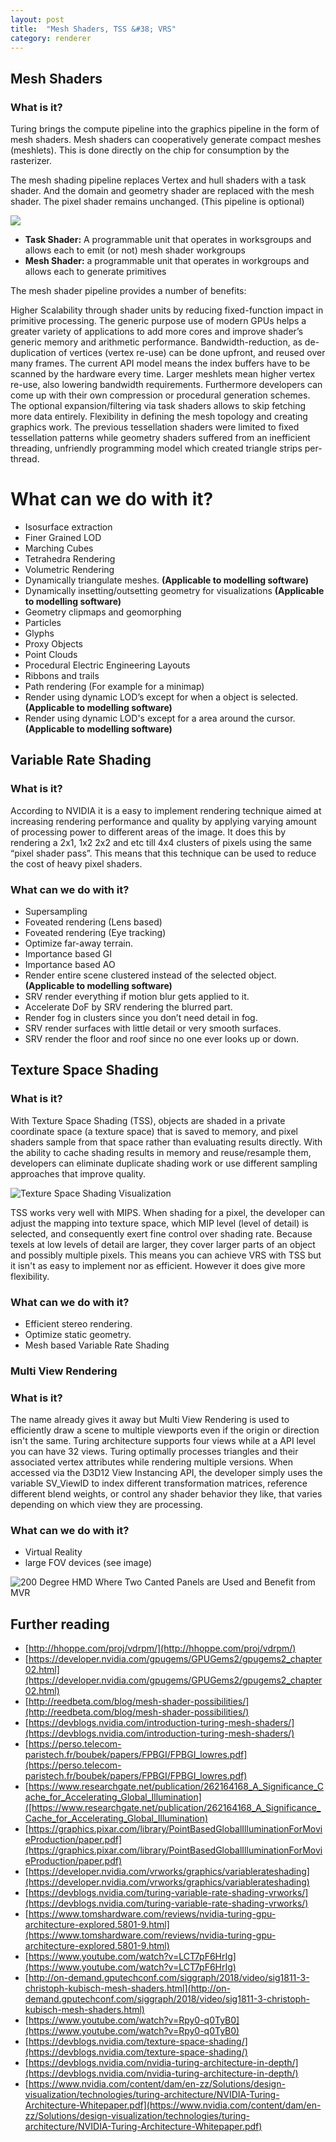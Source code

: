 ```yaml
---
layout: post
title:  "Mesh Shaders, TSS &#38; VRS"
category: renderer
---
```


## Mesh Shaders
### What is it?
Turing brings the compute pipeline into the graphics pipeline in the form of mesh shaders. Mesh shaders can cooperatively generate compact meshes (meshlets). This is done directly on the chip for consumption by the rasterizer.

The mesh shading pipeline replaces  Vertex and hull shaders with a task shader. And the domain and geometry shader are replaced with the mesh shader. The pixel shader remains unchanged. (This pipeline is optional)

![](../../images/ms_pipeline.webp)

* **Task Shader:** A programmable unit that operates in worksgroups and allows each to emit (or not) mesh shader workgroups
* **Mesh Shader:** a programmable unit that operates in workgroups and allows each to generate primitives

The mesh shader pipeline provides a number of benefits:

Higher Scalability through shader units by reducing fixed-function impact in primitive processing. The generic purpose use of modern GPUs helps a greater variety of applications to add more cores and improve shader’s generic memory and arithmetic performance.
Bandwidth-reduction, as de-duplication of vertices (vertex re-use) can be done upfront, and reused over many frames. The current API model means the index buffers have to be scanned by the hardware every time. Larger meshlets mean higher vertex re-use, also lowering bandwidth requirements. Furthermore developers can come up with their own compression or procedural generation schemes.
The optional expansion/filtering via task shaders allows to skip fetching more data entirely.
Flexibility in defining the mesh topology and creating graphics work. The previous tessellation shaders were limited to fixed tessellation patterns while geometry shaders suffered from an inefficient threading, unfriendly programming model which created triangle strips per-thread.

# What can we do with it?

* Isosurface extraction
* Finer Grained LOD
* Marching Cubes
* Tetrahedra Rendering
* Volumetric Rendering
* Dynamically triangulate meshes. **(Applicable to modelling software)**
* Dynamically insetting/outsetting geometry for visualizations **(Applicable to modelling software)**
* Geometry clipmaps and geomorphing
* Particles
* Glyphs
* Proxy Objects
* Point Clouds
* Procedural Electric Engineering Layouts
* Ribbons and trails
* Path rendering (For example for a minimap)
* Render using dynamic LOD’s except for when a object is selected. **(Applicable to modelling software)**
* Render using dynamic LOD's except for a area around the cursor. **(Applicable to modelling software)**

## Variable Rate Shading

### What is it?
According to NVIDIA it is a easy to implement rendering technique aimed at increasing rendering performance and quality by applying varying amount of processing power to different areas of the image. It does this by rendering a 2x1, 1x2 2x2 and etc till 4x4 clusters of pixels using the same “pixel shader pass”. This means that this technique can be used to reduce the cost of heavy pixel shaders.

### What can we do with it?
* Supersampling
* Foveated rendering (Lens based)
* Foveated rendering (Eye tracking)
* Optimize far-away terrain.
* Importance based GI
* Importance based AO
* Render entire scene clustered instead of the selected object. **(Applicable to modelling software)**
* SRV render everything if motion blur gets applied to it.
* Accelerate DoF by SRV rendering the blurred part.
* Render fog in clusters since you don’t need detail in fog.
* SRV render surfaces with little detail or very smooth surfaces.
* SRV render the floor and roof since no one ever looks up or down.

## Texture Space Shading

### What is it?

With Texture Space Shading (TSS), objects are shaded in a private coordinate space (a texture space) that is saved to memory, and pixel shaders sample from that space rather than evaluating results directly. With the ability to cache shading results in memory and reuse/resample them, developers can eliminate duplicate shading work or use different sampling approaches that improve quality.

![Texture Space Shading Visualization](../../images/tss.png)

TSS works very well with MIPS. When shading for a pixel, the developer can adjust the mapping into texture space, which MIP level (level of detail) is selected, and consequently exert fine control over shading rate. Because texels at low levels of detail are larger, they cover larger parts of an object and possibly multiple pixels. This means you can achieve VRS with TSS but it isn't as easy to implement nor as efficient. However it does give more flexibility.

### What can we do with it?

* Efficient stereo rendering.
* Optimize static geometry.
* Mesh based Variable Rate Shading

### Multi View Rendering

### What is it?

The name already gives it away but Multi View Rendering is used to efficiently draw a scene to multiple viewports even if the origin or direction isn't the same. Turing architecture supports four views while at a API level you can have 32 views. Turing optimally processes triangles and their associated vertex attributes while rendering multiple versions. When accessed via the D3D12 View Instancing API, the developer simply uses the variable SV_ViewID to index different transformation matrices, reference different blend weights, or control any shader behavior they like, that varies depending on which view they are processing.

### What can we do with it?

* Virtual Reality
* large FOV devices (see image)

![200 Degree HMD Where Two Canted Panels are Used and Benefit from MVR](../../images/mvr.png)

## Further reading

* [http://hhoppe.com/proj/vdrpm/](http://hhoppe.com/proj/vdrpm/)
* [https://developer.nvidia.com/gpugems/GPUGems2/gpugems2_chapter02.html](https://developer.nvidia.com/gpugems/GPUGems2/gpugems2_chapter02.html)
* [http://reedbeta.com/blog/mesh-shader-possibilities/](http://reedbeta.com/blog/mesh-shader-possibilities/)
* [https://devblogs.nvidia.com/introduction-turing-mesh-shaders/](https://devblogs.nvidia.com/introduction-turing-mesh-shaders/)
* [https://perso.telecom-paristech.fr/boubek/papers/FPBGI/FPBGI_lowres.pdf](https://perso.telecom-paristech.fr/boubek/papers/FPBGI/FPBGI_lowres.pdf)
* [https://www.researchgate.net/publication/262164168_A_Significance_Cache_for_Accelerating_Global_Illumination]([https://www.researchgate.net/publication/262164168_A_Significance_Cache_for_Accelerating_Global_Illumination)
* [https://graphics.pixar.com/library/PointBasedGlobalIlluminationForMovieProduction/paper.pdf](https://graphics.pixar.com/library/PointBasedGlobalIlluminationForMovieProduction/paper.pdf)
* [https://developer.nvidia.com/vrworks/graphics/variablerateshading](https://developer.nvidia.com/vrworks/graphics/variablerateshading)
* [https://devblogs.nvidia.com/turing-variable-rate-shading-vrworks/](https://devblogs.nvidia.com/turing-variable-rate-shading-vrworks/)
* [https://www.tomshardware.com/reviews/nvidia-turing-gpu-architecture-explored,5801-9.html](https://www.tomshardware.com/reviews/nvidia-turing-gpu-architecture-explored,5801-9.html)
* [https://www.youtube.com/watch?v=LCT7pF6HrIg](https://www.youtube.com/watch?v=LCT7pF6HrIg)
* [http://on-demand.gputechconf.com/siggraph/2018/video/sig1811-3-christoph-kubisch-mesh-shaders.html](http://on-demand.gputechconf.com/siggraph/2018/video/sig1811-3-christoph-kubisch-mesh-shaders.html)
* [https://www.youtube.com/watch?v=Rpy0-q0TyB0](https://www.youtube.com/watch?v=Rpy0-q0TyB0)
* [https://devblogs.nvidia.com/texture-space-shading/](https://devblogs.nvidia.com/texture-space-shading/)
* [https://devblogs.nvidia.com/nvidia-turing-architecture-in-depth/](https://devblogs.nvidia.com/nvidia-turing-architecture-in-depth/)
* [https://www.nvidia.com/content/dam/en-zz/Solutions/design-visualization/technologies/turing-architecture/NVIDIA-Turing-Architecture-Whitepaper.pdf](https://www.nvidia.com/content/dam/en-zz/Solutions/design-visualization/technologies/turing-architecture/NVIDIA-Turing-Architecture-Whitepaper.pdf)






